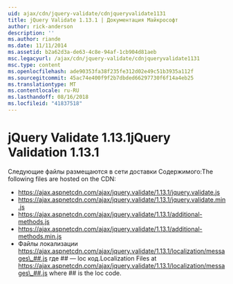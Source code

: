 ```yaml
---
uid: ajax/cdn/jquery-validate/cdnjqueryvalidate1131
title: jQuery Validate 1.13.1 | Документация Майкрософт
author: rick-anderson
description: ''
ms.author: riande
ms.date: 11/11/2014
ms.assetid: b2a62d3a-de63-4c8e-94af-1cb904d81aeb
msc.legacyurl: /ajax/cdn/jquery-validate/cdnjqueryvalidate1131
msc.type: content
ms.openlocfilehash: ade90353fa38f235fe312d02e49c51b3935a112f
ms.sourcegitcommit: 45ac74e400f9f2b7dbded66297730f6f14a4eb25
ms.translationtype: MT
ms.contentlocale: ru-RU
ms.lasthandoff: 08/16/2018
ms.locfileid: "41837518"
---
```

<a name="jquery-validation-1131"></a><span data-ttu-id="2dd29-102">jQuery Validate 1.13.1</span><span class="sxs-lookup"><span data-stu-id="2dd29-102">jQuery Validation 1.13.1</span></span>
====================
<span data-ttu-id="2dd29-103">Следующие файлы размещаются в сети доставки Содержимого:</span><span class="sxs-lookup"><span data-stu-id="2dd29-103">The following files are hosted on the CDN:</span></span>

- https://ajax.aspnetcdn.com/ajax/jquery.validate/1.13.1/jquery.validate.js
- https://ajax.aspnetcdn.com/ajax/jquery.validate/1.13.1/jquery.validate.min.js
- https://ajax.aspnetcdn.com/ajax/jquery.validate/1.13.1/additional-methods.js
- https://ajax.aspnetcdn.com/ajax/jquery.validate/1.13.1/additional-methods.min.js
- <span data-ttu-id="2dd29-104">Файлы локализации https://ajax.aspnetcdn.com/ajax/jquery.validate/1.13.1/localization/messages\_##.js где ## — loc код.</span><span class="sxs-lookup"><span data-stu-id="2dd29-104">Localization Files at https://ajax.aspnetcdn.com/ajax/jquery.validate/1.13.1/localization/messages\_##.js where ## is the loc code.</span></span>
